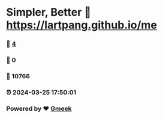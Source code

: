# Simpler, Better :link: https://lartpang.github.io/me 
### :page_facing_up: [4](https://lartpang.github.io/me/tag.html) 
### :speech_balloon: 0 
### :hibiscus: 10766 
### :alarm_clock: 2024-03-25 17:50:01 
### Powered by :heart: [Gmeek](https://github.com/Meekdai/Gmeek)

